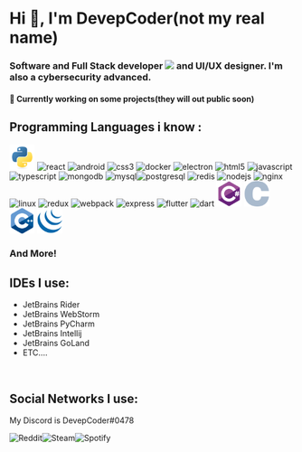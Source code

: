 
<html>
 
 <head>

</head>
<body>
 


<h1>Hi 👋, I'm DevepCoder(not my real name)</h1>
<h3>Software and Full Stack developer  <img src="https://i.imgur.com/uoimZSJ.gif" height="30" /> and UI/UX designer. I'm also a cybersecurity advanced.</h3>
<h4>🔭 Currently working on some projects(they will out public soon)</h4>

<h2>Programming Languages i know :</h2>
<img src="https://raw.githubusercontent.com/devicons/devicon/master/icons/python/python-original.svg" alt="python" width="45" height="45" />
<img src="https://devicons.github.io/devicon/devicon.git/icons/react/react-original-wordmark.svg" alt="react" width="45" height="45" />
<img src="https://devicons.github.io/devicon/devicon.git/icons/android/android-original-wordmark.svg" alt="android" width="45" height="45" />
<img src="https://devicons.github.io/devicon/devicon.git/icons/css3/css3-original-wordmark.svg" alt="css3" width="45" height="45" />
<img src="https://devicons.github.io/devicon/devicon.git/icons/docker/docker-original-wordmark.svg" alt="docker" width="45" height="45" />
<img src="https://devicons.github.io/devicon/devicon.git/icons/electron/electron-original.svg" alt="electron" width="45" height="45" />
<img src="https://devicons.github.io/devicon/devicon.git/icons/html5/html5-original-wordmark.svg" alt="html5" width="45" height="45" />
<img src="https://devicons.github.io/devicon/devicon.git/icons/javascript/javascript-original.svg" alt="javascript" width="45" height="45" />
<img src="https://devicons.github.io/devicon/devicon.git/icons/typescript/typescript-original.svg" alt="typescript" width="45" height="45" />
<img src="https://devicons.github.io/devicon/devicon.git/icons/mongodb/mongodb-original-wordmark.svg" alt="mongodb" width="45" height="45" /> <img src="https://devicons.github.io/devicon/devicon.git/icons/mysql/mysql-original-wordmark.svg"
alt="mysql" width="45" height="45"/ ><img src="https://devicons.github.io/devicon/devicon.git/icons/postgresql/postgresql-original-wordmark.svg" alt="postgresql" width="45" height="45" />
<img src="https://devicons.github.io/devicon/devicon.git/icons/redis/redis-original-wordmark.svg" alt="redis" width="45" height="45" />
<img src="https://devicons.github.io/devicon/devicon.git/icons/nodejs/nodejs-original-wordmark.svg" alt="nodejs" width="45" height="45" />
<img src="https://devicons.github.io/devicon/devicon.git/icons/nginx/nginx-original.svg" alt="nginx" width="45" height="45" />
<img src="https://devicons.github.io/devicon/devicon.git/icons/linux/linux-original.svg" alt="linux" width="45" height="45" />
<img src="https://devicons.github.io/devicon/devicon.git/icons/redux/redux-original.svg" alt="redux" width="45" height="45" />
<img src="https://devicons.github.io/devicon/devicon.git/icons/webpack/webpack-original.svg" alt="webpack" width="45" height="45" />
<img src="https://devicons.github.io/devicon/devicon.git/icons/express/express-original-wordmark.svg" alt="express" width="45" height="45" />
<img src="https://cdn.jsdelivr.net/npm/simple-icons@3.1.0/icons/flutter.svg" alt="flutter" width="45" height="45" /> <img src="https://cdn.jsdelivr.net/npm/simple-icons@3.1.0/icons/dart.svg" alt="dart" width="45" height="45" />
<img src="https://raw.githubusercontent.com/devicons/devicon/master/icons/csharp/csharp-original.svg" alt="C#" height="45" />
<img src="https://raw.githubusercontent.com/devicons/devicon/master/icons/c/c-original.svg" alt="C" width="45" height="45" />
<img src="https://raw.githubusercontent.com/devicons/devicon/master/icons/cplusplus/cplusplus-original.svg" alt="C++" height="45" />
<img src="https://raw.githubusercontent.com/devicons/devicon/master/icons/jquery/jquery-plain.svg" alt="JQuery.js" height="45" /> 
<h3>And More!</h3>


<h2>IDEs I use: </h2>
<ul>
 <li>JetBrains Rider</li>
 <li>JetBrains WebStorm</li>
 <li>JetBrains PyCharm</li>
 <li>JetBrains Intellij</li>
 <li>JetBrains GoLand</li>
 <li>ETC....</li>
</ul>
<br>


<h2>Social Networks I use:</h2>

<p>My Discord is DevepCoder#0478</p>
<img src="https://discord.com/assets/3abe9ce5a00cc24bd8aae04bf5968f4c.png" onclick="window.open('https://steamcommunity.com/profiles/76561199019160534', '_blank')" height="30px" alt="Reddit" width="30px"/><img src="https://discord.com/assets/f09c1c70a67ceaaeb455d163f3f9cbb8.png" alt="Steam" onclick="window.open('https://www.reddit.com/u/DevepCoder', '_blank')" height="30px" width="30px"/><img src="https://discord.com/assets/f0655521c19c08c4ea4e508044ec7d8c.png" alt="Spotify" onclick="window.open('https://open.spotify.com/user/dex5dx0rsr4vcx3oqs0ip2hlw', '_blank')" height="30px" width="30px"/>

</body>

</html>
